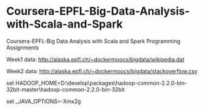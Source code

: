 # Coursera-EPFL-Big-Data-Analysis-with-Scala-and-Spark
Coursera-EPFL-Big Data Analysis with Scala and Spark Programming Assignments

Week1 data: http://alaska.epfl.ch/~dockermoocs/bigdata/wikipedia.dat

Week2 data: http://alaska.epfl.ch/~dockermoocs/bigdata/stackoverflow.csv

set HADOOP_HOME=D:\develop\packages\hadoop-common-2.2.0-bin-32bit-master\hadoop-common-2.2.0-bin-32bit

set _JAVA_OPTIONS=-Xmx2g
